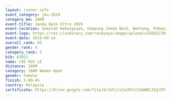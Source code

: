 ```yaml
---
layout: runner-info 
event_category: jbu-2019 
category_km: 16KM 
event-title: Janda Baik Ultra 2019 
event-location: Sekolah Kebangsaan, Kampung Janda Baik, Bentong, Pahang, Malaysia 
event-logo: https://res.cloudinary.com/raceyaya/image/upload/v1569217009/logo/janda-baik_vch1pc.jpg 
event-date: 2019-09-14
overall_rank: 45
gender_rank: 4
category_rank: 2
bib: 63012
name: LEE HUI LE
distance: 16KM
category: 16KM Women Open
gender: Female
finish: 2-09-45
country: Malaysia
certificate: https://drive.google.com/file/d/1oFjlv1utN7al516WB1JZql9Tmfxja9F3/view?usp=sharing
---
```

